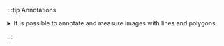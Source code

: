 :::tip Annotations

<details>
    <summary>
    It is possible to annotate and measure images with lines and polygons.
    </summary>
    <div>

# Define pixel size

The image analysis tool allows to draw lines and polygons directly on the image.

All the annotations will be saved with the sample back in the database.

Using annotations it is possible to determine the surface or length of some specific area
of the image.

![Annotations](annotations.gif)

## Drawing annotations

In order to draw annotations:

- for a `line`: click once for the beginning of the line and another time for the end of the line
- for a `polygon`: click once fpr aéé the corners of the polygon, click twice for the end of the shape.

## Display labels

It is possible to display labels either as a custom text or as the value of the shape (length or surface.

![label.png](label.png)

## Changing style

Style of the label and the shape can be customized according to the preferences. Opacity is a value between 0 and 1. 0 meaning fully transparent and 1 fully opaque.

</div>

</details>

:::